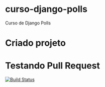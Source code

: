 # curso-django-polls
Curso de Django Polls

# Criado projeto
# Testando Pull Request

[![Build Status](https://travis-ci.org/ricaportela/curso-django-polls.svg?branch=master)](https://travis-ci.org/ricaportela/curso-django-polls)

